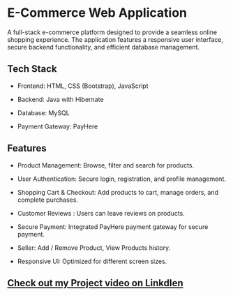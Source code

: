 # E-Commerce Web Application

A full-stack e-commerce platform designed to provide a seamless online shopping experience. The application features a responsive user interface, secure backend functionality, and efficient database management.

## Tech Stack

* Frontend: HTML, CSS (Bootstrap), JavaScript

* Backend: Java with Hibernate

* Database: MySQL

* Payment Gateway: PayHere

## Features

* Product Management: Browse, filter and search for products.

* User Authentication: Secure login, registration, and profile management.

* Shopping Cart & Checkout: Add products to cart, manage orders, and complete purchases.

* Customer Reviews : Users can leave reviews on products.

* Secure Payment: Integrated PayHere payment gateway for secure payment.
  
* Seller: Add / Remove Product, View Products history. 

* Responsive UI: Optimized for different screen sizes.
  

## <a href="https://www.linkedin.com/posts/akila-mangala-75654b2a3_ecommerce-java-bootstrap-activity-7259825689518891008-UkcV?utm_source=share&utm_medium=member_desktop&rcm=ACoAAFktmm4Bc0-rC5FnMHwW2wSHkPGOtZahChY">Check out my Project video on LinkdIen</a>






